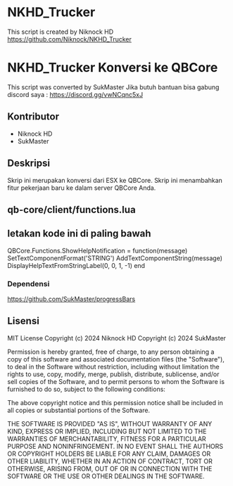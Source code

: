 # NKHD_Trucker
This script is created by Niknock HD
https://github.com/Niknock/NKHD_Trucker

# NKHD_Trucker Konversi ke QBCore
This script was converted by SukMaster
Jika butuh bantuan bisa gabung discord saya : https://discord.gg/vwNCqnc5xJ

## Kontributor
- Niknock HD
- SukMaster

## Deskripsi
Skrip ini merupakan konversi dari ESX ke QBCore. Skrip ini menambahkan fitur pekerjaan baru ke dalam server QBCore Anda.

## qb-core/client/functions.lua
## letakan kode ini di paling bawah
QBCore.Functions.ShowHelpNotification = function(message)
    SetTextComponentFormat('STRING')
    AddTextComponentString(message)
    DisplayHelpTextFromStringLabel(0, 0, 1, -1)
end

### Dependensi
https://github.com/SukMaster/progressBars

## Lisensi
MIT License
Copyright (c) 2024 Niknock HD
Copyright (c) 2024 SukMaster

Permission is hereby granted, free of charge, to any person obtaining a copy
of this software and associated documentation files (the "Software"), to deal
in the Software without restriction, including without limitation the rights
to use, copy, modify, merge, publish, distribute, sublicense, and/or sell
copies of the Software, and to permit persons to whom the Software is
furnished to do so, subject to the following conditions:

The above copyright notice and this permission notice shall be included in all
copies or substantial portions of the Software.

THE SOFTWARE IS PROVIDED "AS IS", WITHOUT WARRANTY OF ANY KIND, EXPRESS OR
IMPLIED, INCLUDING BUT NOT LIMITED TO THE WARRANTIES OF MERCHANTABILITY,
FITNESS FOR A PARTICULAR PURPOSE AND NONINFRINGEMENT. IN NO EVENT SHALL THE
AUTHORS OR COPYRIGHT HOLDERS BE LIABLE FOR ANY CLAIM, DAMAGES OR OTHER
LIABILITY, WHETHER IN AN ACTION OF CONTRACT, TORT OR OTHERWISE, ARISING FROM,
OUT OF OR IN CONNECTION WITH THE SOFTWARE OR THE USE OR OTHER DEALINGS IN THE
SOFTWARE.
